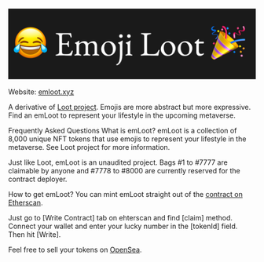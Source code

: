 
![](./img/banner.jpg)

Website: [emloot.xyz](https://emloot.xyz)

A derivative of [Loot project](https://www.lootproject.com/).
Emojis are more abstract but more expressive.
Find an emLoot to represent your lifestyle in the upcoming metaverse.

Frequently Asked Questions
What is emLoot?
emLoot is a collection of 8,000 unique NFT tokens that use emojis to represent your lifestyle in the metaverse. See Loot project for more information.

Just like Loot, emLoot is an unaudited project. Bags #1 to #7777 are claimable by anyone and #7778 to #8000 are currently reserved for the contract deployer.

How to get emLoot?
You can mint emLoot straight out of the [contract on Etherscan](https://etherscan.io/address/0x4335541d17f6344c29f2412e520ed71639150ead#writeContract).

Just go to [Write Contract] tab on ehterscan and find [claim] method. Connect your wallet and enter your lucky number in the [tokenId] field. Then hit [Write].

Feel free to sell your tokens on [OpenSea](https://opensea.io/).

